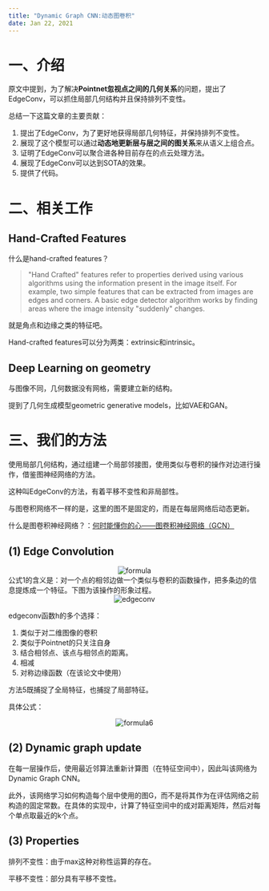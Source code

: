 ```yaml
---
title: "Dynamic Graph CNN:动态图卷积"
date: Jan 22, 2021
---
```


# 一、介绍
原文中提到，为了解决**Pointnet忽视点之间的几何关系**的问题，提出了EdgeConv，可以抓住局部几何结构并且保持排列不变性。

总结一下这篇文章的主要贡献：
1. 提出了EdgeConv，为了更好地获得局部几何特征，并保持排列不变性。
2. 展现了这个模型可以通过**动态地更新层与层之间的图关系**来从语义上组合点。
3. 证明了EdgeConv可以聚合进各种目前存在的点云处理方法。
4. 展现了EdgeConv可以达到SOTA的效果。
5. 提供了代码。


# 二、相关工作
## Hand-Crafted Features
什么是hand-crafted features？
> "Hand Crafted" features refer to properties derived using various algorithms using the information present in the image itself. For example, two simple features that can be extracted from images are edges and corners. A basic edge detector algorithm works by finding areas where the image intensity "suddenly" changes. 

就是角点和边缘之类的特征吧。


Hand-crafted features可以分为两类：extrinsic和intrinsic。

## Deep Learning on geometry
与图像不同，几何数据没有网格，需要建立新的结构。

提到了几何生成模型geometric generative models，比如VAE和GAN。

# 三、我们的方法

使用局部几何结构，通过组建一个局部邻接图，使用类似与卷积的操作对边进行操作，借鉴图神经网络的方法。

这种叫EdgeConv的方法，有着平移不变性和非局部性。

与图卷积网络不一样的是，这里的图不是固定的，而是在每层网络后动态更新。

什么是图卷积神经网络？：[何时能懂你的心——图卷积神经网络（GCN）](https://zhuanlan.zhihu.com/p/71200936)

## (1) Edge Convolution
<center>
  <img src="../imgs/formula5.png" alt="formula">
</center>
公式1的含义是：对一个点的相邻边做一个类似与卷积的函数操作，把多条边的信息提炼成一个特征。下图为该操作的形象过程。

<center>
  <img src="../imgs/edgeconv.png" alt="edgeconv">
</center>



edgeconv函数h的多个选择：
1. 类似于对二维图像的卷积
2. 类似于Pointnet的只关注自身
3. 结合相邻点、该点与相邻点的距离。
4. 相减
5. 对称边缘函数（在该论文中使用）

方法5既捕捉了全局特征，也捕捉了局部特征。

具体公式：
<center>
  <img src="../imgs/formula6.png" alt="formula6">
</center>

## (2) Dynamic graph update
在每一层操作后，使用最近邻算法重新计算图（在特征空间中），因此叫该网络为Dynamic Graph CNN。

此外，该网络学习如何构造每个层中使用的图G，而不是将其作为在评估网络之前构造的固定常数。在具体的实现中，计算了特征空间中的成对距离矩阵，然后对每个单点取最近的k个点。

## (3) Properties
排列不变性：由于max这种对称性运算的存在。

平移不变性：部分具有平移不变性。
